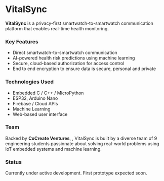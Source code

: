 # VitalSync 

**VitalSync** is a privacy-first smartwatch-to-smartwatch communication platform that enables real-time health monitoring.  

###  Key Features
- Direct smartwatch-to-smartwatch communication
- AI-powered health risk predictions using machine learning
- Secure, cloud-based authorization for access control
- End to end encryption to ensure data is secure, personal and private

###  Technologies Used
- Embedded C / C++ / MicroPython
- ESP32, Arduino Nano
- Firebase / Cloud APIs
- Machine Learning 
- Web-based user interface

###  Team
Backed by **CoCreate Ventures**, , VitalSync is built by a diverse team of 9 engineering students passionate about solving real-world problems using IoT embedded systems and machine learning.

###  Status
Currently under active development. First prototype expected soon.


